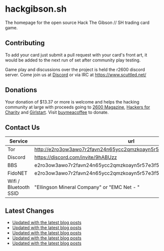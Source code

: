 # hackgibson.sh
The homepage for the open source Hack The Gibson // SH trading card game.


## Contributing

To add your card just submit a pull request with your card's front art, it would be added to the next run of set after community play testing.

Game play and discussions over the project is held the r2600 discord server. Come join us at [Discord](https://discord.com/invite/9hABUzz) or via IRC at https://www.scuttled.net/


## Donations

Your donation of $13.37 or more is welcome and helps the hacking community at large with proceeds going to [2600 Magazine](https://2600.com/), [Hackers for Charity](https://hackersforcharity.org) and [Girlstart](https://girlstart.org).  Visit [buymeacoffee](https://www.buymeacoffee.com/hackgibson.sh) to donate.


## Contact Us

Service | url
-|-
Tor | http://e2ro3ow3awo7r2favn24n65ycc2qmzkoayn5r57e3f56nvjwdcgg32ad.onion
Discord | https://discord.com/invite/9hABUzz
BBS | e2ro3ow3awo7r2favn24n65ycc2qmzkoayn5r57e3f56nvjwdcgg32ad.onion:23
FidoNET | e2ro3ow3awo7r2favn24n65ycc2qmzkoayn5r57e3f56nvjwdcgg32ad.onion:24554
Wifi / Bluetooth SSID | "Ellingson Mineral Company" or "EMC Net - <fidonet address>"

## Latest Changes
<!-- BLOG-POST-LIST:START -->
- [Updated with the latest blog posts](https://github.com/DFW2600/hackgibson.sh/commit/c152af5fddb6cb609a707dc11a3b0d22f7a66a4c)
- [Updated with the latest blog posts](https://github.com/DFW2600/hackgibson.sh/commit/987e8a83f7bbb71c0315e65960483791c214c5e4)
- [Updated with the latest blog posts](https://github.com/DFW2600/hackgibson.sh/commit/fe9d47d3b7643a6892a8807d710f45bf2b06bb40)
- [Updated with the latest blog posts](https://github.com/DFW2600/hackgibson.sh/commit/ba4c10a39d2b417fb8b3b024cb0d8b75fa9fd5b9)
- [Updated with the latest blog posts](https://github.com/DFW2600/hackgibson.sh/commit/8de1b8330bc4091cb0db70782f1e877a658ca85b)
<!-- BLOG-POST-LIST:END -->
